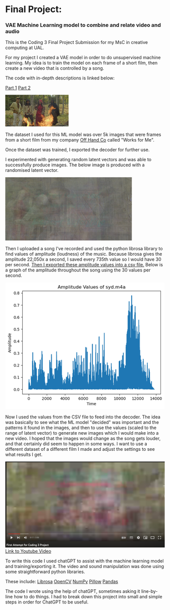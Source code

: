 # Final Project: #
### VAE Machine Learning model to combine and relate video and audio ###

This is the Coding 3 Final Project Submission for my MsC in creative computing at UAL.

For my project I created a VAE model in order to do unsupervised machine learning. My idea is to train the model on each frame of a short film, then create a new video that is controlled by a song.

The code with in-depth descriptions is linked below: 

[Part 1](https://github.com/mkh7878/VAE_MLforCombiningVideoAndAudio/blob/Images/Coding3-MaeHorak-WFM-Part1.ipynb)
[Part 2](https://github.com/mkh7878/VAE_MLforCombiningVideoAndAudio/blob/main/Coding3-MaeHorak-WFM-Part2.ipynb)

![WFM screenshot](https://raw.githubusercontent.com/mkh7878/VAE_MLforCombiningVideoAndAudio/Images/frame_3712.png)

The dataset I used for this ML model was over 5k images that were frames from a short film from my company [Off Hand Co](https://www.offhandco.com/) called "Works for Me".

Once the dataset was trained, I exported the decoder for further use.

I experimented with generating random latent vectors and was able to successfully produce images. The below image is produced with a randomised latent vector.

![random latent vector generation](https://raw.githubusercontent.com/mkh7878/VAE_MLforCombiningVideoAndAudio/Images/image_6870.png)

Then I uploaded a song I've recorded and used the python librosa library to find values of amplitude (loudness) of the music. Because librosa gives the amplitude 22,050x a second, I saved every 735th value so I would have 30 per second. [Then I exported these amplitude values into a csv file.](https://github.com/mkh7878/VAE_MLforCombiningVideoAndAudio/blob/Images/updated_amplitude.csv) Below is a graph of the amplitude throughout the song using the 30 values per second.

![graph](https://raw.githubusercontent.com/mkh7878/VAE_MLforCombiningVideoAndAudio/Images/download%20(1).png)

Now I used the values from the CSV file to feed into the decoder. The idea was basically to see what the ML model "decided" was important and the patterns it found in the images, and then to use the values (scaled to the range of latent vector) to generate new images which I would make into a new video. I hoped that the images would change as the song gets louder, and that certainly did seem to happen in some ways. I want to use a different dataset of a different film I made and adjust the settings to see what results I get.

[![video link](https://raw.githubusercontent.com/mkh7878/VAE_MLforCombiningVideoAndAudio/Images/Screenshot%202023-06-13%20at%2011.48.30%20am.png)](https://www.youtube.com/watch?v=iHyoilV8OI0)
[Link to Youtube Video](https://www.youtube.com/watch?v=iHyoilV8OI0)

To write this code I used chatGPT to assist with the machine learning model and training/exporting it. The video and sound manipulation was done using some straightforward python libraries. 

These include:
[Librosa](https://pypi.org/project/librosa/)
[OpenCV](https://docs.opencv.org/4.x/d1/dfb/intro.html)
[NumPy](https://numpy.org/)
[Pillow](https://python-pillow.org/)
[Pandas](https://pandas.pydata.org/)

The code I wrote using the help of chatGPT, sometimes asking it line-by-line how to do things. I had to break down this project into small and simple steps in order for ChatGPT to be useful.


